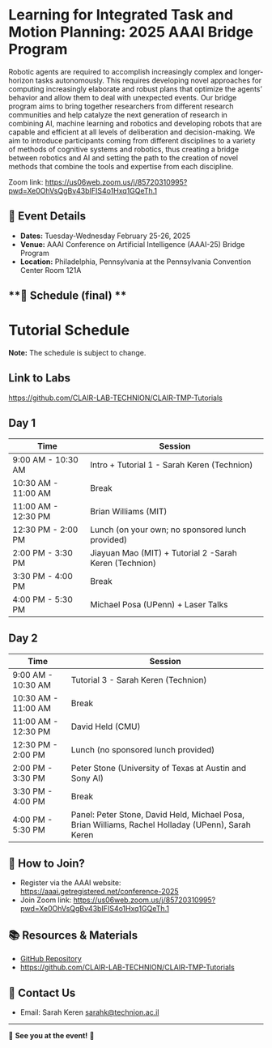 # **Learning for Integrated Task and Motion Planning: 2025 AAAI Bridge Program**
Robotic agents are required to accomplish increasingly complex and longer-horizon tasks autonomously. This requires developing novel approaches for computing increasingly elaborate and robust plans that optimize the agents’ behavior and allow them to deal with unexpected events.
Our bridge program aims to bring together researchers from different research communities and help catalyze the next generation of research in combining AI, machine learning and robotics and developing robots that are capable and 
efficient at all levels of deliberation and decision-making. We aim to introduce participants coming from different disciplines to a variety of methods of cognitive systems and robotics, thus creating a bridge between robotics and AI and setting the path to the creation of novel methods that combine the tools and expertise from each discipline.

Zoom link: https://us06web.zoom.us/j/85720310995?pwd=Xe0OhVsQgBv43bIFIS4o1Hxq1GQeTh.1

## **📅 Event Details**
- **Dates:**  Tuesday-Wednesday February 25-26, 2025
- **Venue:**   AAAI Conference on Artificial Intelligence (AAAI-25) Bridge Program
- **Location:**  Philadelphia, Pennsylvania at the Pennsylvania Convention Center  Room 121A  

## **📝 Schedule (final) **
# **Tutorial Schedule**
**Note:** The schedule is subject to change.

## **Link to Labs**
https://github.com/CLAIR-LAB-TECHNION/CLAIR-TMP-Tutorials

## **Day 1**

| Time | Session |
|------------|---------------------------------|
| 9:00 AM - 10:30 AM | Intro + Tutorial 1 - Sarah Keren (Technion) |
| 10:30 AM - 11:00 AM | Break |
| 11:00 AM - 12:30 PM | Brian Williams (MIT) |
| 12:30 PM - 2:00 PM | Lunch (on your own; no sponsored lunch provided) |
| 2:00 PM - 3:30 PM | Jiayuan Mao (MIT) + Tutorial 2 -Sarah Keren (Technion)|
| 3:30 PM - 4:00 PM | Break |
| 4:00 PM - 5:30 PM | Michael Posa (UPenn) + Laser Talks|

## **Day 2**

| Time | Session |
|------------|---------------------------------|
| 9:00 AM - 10:30 AM | Tutorial 3 - Sarah Keren (Technion) |
| 10:30 AM - 11:00 AM | Break |
| 11:00 AM - 12:30 PM | David Held (CMU) |
| 12:30 PM - 2:00 PM | Lunch (no sponsored lunch provided) |
| 2:00 PM - 3:30 PM | Peter Stone (University of Texas at Austin and Sony AI) |
| 3:30 PM - 4:00 PM | Break |
| 4:00 PM - 5:30 PM | Panel: Peter Stone, David Held, Michael Posa, Brian Williams, Rachel Holladay (UPenn), Sarah Keren |


## **📌 How to Join?**
- Register via the AAAI website: https://aaai.getregistered.net/conference-2025 
- Join Zoom link: https://us06web.zoom.us/j/85720310995?pwd=Xe0OhVsQgBv43bIFIS4o1Hxq1GQeTh.1

## **📚 Resources & Materials**
- [GitHub Repository](https://github.com/CLAIR-LAB-TECHNION/AAAI_25_Bridge_TMP)
- https://github.com/CLAIR-LAB-TECHNION/CLAIR-TMP-Tutorials

  
## **🙋 Contact Us**
- Email: Sarah Keren sarahk@technion.ac.il
---
🚀 **See you at the event!** 🎉
